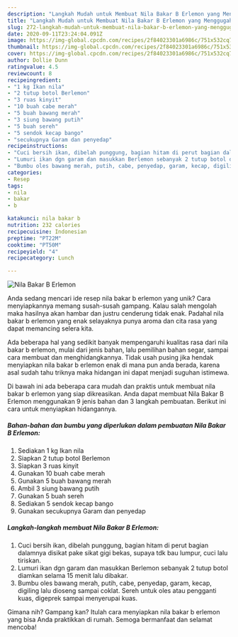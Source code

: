 ```yaml
---
description: "Langkah Mudah untuk Membuat Nila Bakar B Erlemon yang Menggugah Selera"
title: "Langkah Mudah untuk Membuat Nila Bakar B Erlemon yang Menggugah Selera"
slug: 272-langkah-mudah-untuk-membuat-nila-bakar-b-erlemon-yang-menggugah-selera
date: 2020-09-11T23:24:04.091Z
image: https://img-global.cpcdn.com/recipes/2f84023301a6986c/751x532cq70/nila-bakar-b-erlemon-foto-resep-utama.jpg
thumbnail: https://img-global.cpcdn.com/recipes/2f84023301a6986c/751x532cq70/nila-bakar-b-erlemon-foto-resep-utama.jpg
cover: https://img-global.cpcdn.com/recipes/2f84023301a6986c/751x532cq70/nila-bakar-b-erlemon-foto-resep-utama.jpg
author: Dollie Dunn
ratingvalue: 4.5
reviewcount: 8
recipeingredient:
- "1 kg Ikan nila"
- "2 tutup botol Berlemon"
- "3 ruas kinyit"
- "10 buah cabe merah"
- "5 buah bawang merah"
- "3 siung bawang putih"
- "5 buah sereh"
- "5 sendok kecap bango"
- "secukupnya Garam dan penyedap"
recipeinstructions:
- "Cuci bersih ikan, dibelah punggung, bagian hitam di perut bagian dalamnya disikat pake sikat gigi bekas, supaya tdk bau lumpur, cuci lalu tiriskan."
- "Lumuri ikan dgn garam dan masukkan Berlemon sebanyak 2 tutup botol diamkan selama 15 menit lalu dibakar."
- "Bumbu oles bawang merah, putih, cabe, penyedap, garam, kecap, digiling lalu dioseng sampai coklat. Sereh untuk oles atau pengganti kuas, digeprek sampai menyerupai kuas."
categories:
- Resep
tags:
- nila
- bakar
- b

katakunci: nila bakar b 
nutrition: 232 calories
recipecuisine: Indonesian
preptime: "PT22M"
cooktime: "PT50M"
recipeyield: "4"
recipecategory: Lunch

---
```



![Nila Bakar B Erlemon](https://img-global.cpcdn.com/recipes/2f84023301a6986c/751x532cq70/nila-bakar-b-erlemon-foto-resep-utama.jpg)

Anda sedang mencari ide resep nila bakar b erlemon yang unik? Cara menyiapkannya memang susah-susah gampang. Kalau salah mengolah maka hasilnya akan hambar dan justru cenderung tidak enak. Padahal nila bakar b erlemon yang enak selayaknya punya aroma dan cita rasa yang dapat memancing selera kita.

Ada beberapa hal yang sedikit banyak mempengaruhi kualitas rasa dari nila bakar b erlemon, mulai dari jenis bahan, lalu pemilihan bahan segar, sampai cara membuat dan menghidangkannya. Tidak usah pusing jika hendak menyiapkan nila bakar b erlemon enak di mana pun anda berada, karena asal sudah tahu triknya maka hidangan ini dapat menjadi suguhan istimewa.




Di bawah ini ada beberapa cara mudah dan praktis untuk membuat nila bakar b erlemon yang siap dikreasikan. Anda dapat membuat Nila Bakar B Erlemon menggunakan 9 jenis bahan dan 3 langkah pembuatan. Berikut ini cara untuk menyiapkan hidangannya.

<!--inarticleads1-->

##### Bahan-bahan dan bumbu yang diperlukan dalam pembuatan Nila Bakar B Erlemon:

1. Sediakan 1 kg Ikan nila
1. Siapkan 2 tutup botol Berlemon
1. Siapkan 3 ruas kinyit
1. Gunakan 10 buah cabe merah
1. Gunakan 5 buah bawang merah
1. Ambil 3 siung bawang putih
1. Gunakan 5 buah sereh
1. Sediakan 5 sendok kecap bango
1. Gunakan secukupnya Garam dan penyedap




<!--inarticleads2-->

##### Langkah-langkah membuat Nila Bakar B Erlemon:

1. Cuci bersih ikan, dibelah punggung, bagian hitam di perut bagian dalamnya disikat pake sikat gigi bekas, supaya tdk bau lumpur, cuci lalu tiriskan.
1. Lumuri ikan dgn garam dan masukkan Berlemon sebanyak 2 tutup botol diamkan selama 15 menit lalu dibakar.
1. Bumbu oles bawang merah, putih, cabe, penyedap, garam, kecap, digiling lalu dioseng sampai coklat. Sereh untuk oles atau pengganti kuas, digeprek sampai menyerupai kuas.




Gimana nih? Gampang kan? Itulah cara menyiapkan nila bakar b erlemon yang bisa Anda praktikkan di rumah. Semoga bermanfaat dan selamat mencoba!
